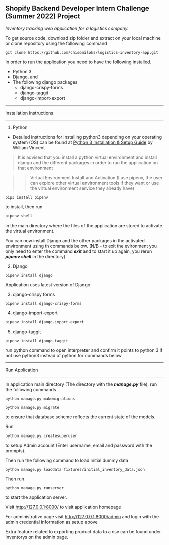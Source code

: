 ## Shopify Backend Developer Intern Challenge (Summer 2022) Project

*Inventory tracking web application for a logistics company.*

To get source code, download zip folder and extract on your local machine or clone repository using the following command

```
git clone https://github.com/chisomiloks/logistics-inventory-app.git
```

In order to run the application you need to have the following installed.

- Python 3
- Django, and 
- The following django packages 
  - django-crispy-forms
  - django-taggit
  - django-import-export

---

Installation Instructions

---

1. Python

- Detailed instructions for installing python3 depending on your operating system (OS) can be found at [Python 3 Installation & Setup Guide](https://wsvincent.com/install-python/) by William Vincent

> It is advised that you install a python virtual environment and install django and the different packages in order to run the application on that environment

>> Virtual Environment Install and Activation (I use pipenv, the user can explore other virtual environment tools if they want or use the virtual environment service they already have)

```
pip3 install pipenv
``` 

to install, then run

```
pipenv shell
```

in the main directory where the files of the application are stored to activate the virtual environment. 

You can now install Django and the other packages in the activated environment using th commands below. (N/B - to exit the evironment you only need to enter the command ***exit*** and to start it up again, you rerun ***pipenv shell*** in the directory)

2. Django
```
pipenv install django
```

Application uses latest version of Django


3. django-crispy forms
```
pipenv install django-crispy-forms
```

4. django-import-export
```
pipenv install django-import-export
```

5. django-taggit
```
pipenv install django-taggit

```

run python command to open interpreter and confirm it points to python 3 if not use python3 instead of python for commands below

---

Run Application

---

In application main directory (The directory with the ***manage.py*** file), run the following commands

```
python manage.py makemigrations
```
```
python manage.py migrate
```
to ensure that database scheme reflects the current state of the models.

Run

```
python manage.py createsuperuser
```

to setup Admin account (Enter username, email and password with the prompts).

Then run the following command to load initial dummy data

```
python manage.py loaddata fixtures/initial_inventory_data.json
```


Then run

```
python manage.py runserver
```

to start the application server.


Visit http://127.0.0.1:8000/ to visit application homepage

For administrative page visit http://127.0.0.1:8000/admin and login with the admin credential information as setup above

Extra feature related to exporting product data to a csv can be found under Inventorys on the admin page.